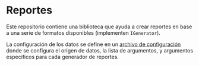 # Reportes

Este repositorio contiene una biblioteca que ayuda a crear reportes en base a una serie
de formatos disponibles (implementen `IGenerator`).

La configuración de los datos se define en un [archivo de configuración](docs/ReportConfiguration.md)
donde se configura el origen de datos, la lista de argumentos, y argumentos especificos para
cada generador de reportes.





